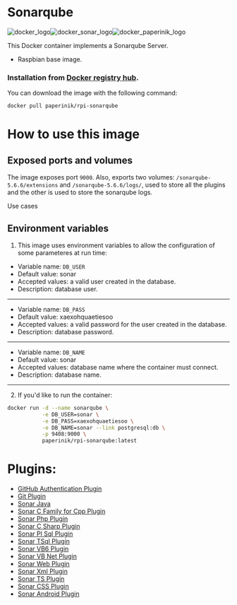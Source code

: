 # Sonarqube

![docker_logo](https://raw.githubusercontent.com/brunocantisano/rpi-sonarqube/master/files/docker.png)![docker_sonar_logo](https://raw.githubusercontent.com/brunocantisano/rpi-sonarqube/master/files/logo-sonarqube.png)![docker_paperinik_logo](https://raw.githubusercontent.com/brunocantisano/rpi-sonarqube/master/files/docker_paperinik_120x120.png)

This Docker container implements a Sonarqube Server.

 * Raspbian base image.
 
### Installation from [Docker registry hub](https://registry.hub.docker.com/u/paperinik/rpi-sonarqube/).

You can download the image with the following command:

```bash
docker pull paperinik/rpi-sonarqube
```

# How to use this image

Exposed ports and volumes
----

The image exposes port `9000`. Also, exports two volumes: `/sonarqube-5.6.6/extensions` and `/sonarqube-5.6.6/logs/`, used to store all the plugins and the other is used to store the sonarqube logs.

Use cases

Environment variables
----

1) This image uses environment variables to allow the configuration of some parameteres at run time:

* Variable name: `DB_USER`
* Default value: sonar
* Accepted values: a valid user created in the database.
* Description: database user.
----

* Variable name: `DB_PASS`
* Default value: xaexohquaetiesoo
* Accepted values: a valid password for the user created in the database.
* Description: database password.
----

* Variable name: `DB_NAME`
* Default value: sonar
* Accepted values: database name where the container must connect.
* Description: database name.
----

2) If you'd like to run the container:

```bash
docker run -d --name sonarqube \
           -e DB_USER=sonar \
           -e DB_PASS=xaexohquaetiesoo \
           -e DB_NAME=sonar --link postgresql:db \
           -p 9408:9000 \
           paperinik/rpi-sonarqube:latest
```

# Plugins:
* [GitHub Authentication Plugin](https://docs.sonarqube.org/display/PLUG/GitHub+Authentication+Plugin)
* [Git Plugin](https://docs.sonarqube.org/display/PLUG/Git+Plugin)
* [Sonar Java](https://docs.sonarqube.org/display/PLUG/SonarJava)
* [Sonar C Family for Cpp Plugin](https://www.sonarsource.com/products/codeanalyzers/sonarcfamilyforcpp.html)
* [Sonar Php Plugin](https://www.sonarsource.com/products/codeanalyzers/sonarphp.html)
* [Sonar C Sharp Plugin](https://www.sonarsource.com/products/codeanalyzers/sonarcsharp.html)
* [Sonar Pl Sql Plugin](https://www.sonarsource.com/products/codeanalyzers/sonarplsql.html)
* [Sonar TSql Plugin](https://www.sonarsource.com/products/codeanalyzers/sonartsql.html)
* [Sonar VB6 Plugin](https://www.sonarsource.com/products/codeanalyzers/sonarvb6.html)
* [Sonar VB Net Plugin](https://www.sonarsource.com/products/codeanalyzers/sonarvbnet.html)
* [Sonar Web Plugin](https://www.sonarsource.com/products/codeanalyzers/sonarweb.html)
* [Sonar Xml Plugin](https://www.sonarsource.com/products/codeanalyzers/sonarxml.html)
* [Sonar TS Plugin](https://www.sonarsource.com/products/codeanalyzers/sonarts.html)
* [Sonar CSS Plugin](https://github.com/kalidasya/sonar-css-plugin)
* [Sonar Android Plugin](https://github.com/ofields/sonar-android)
